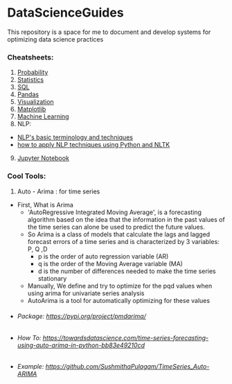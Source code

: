 # DataScienceGuides
This repository is a space for me to document and develop systems for optimizing data science practices


### Cheatsheets: 
1. [Probability](https://github.com/wzchen/probability_cheatsheet)
2. [Statistics](https://stanford.edu/~shervine/teaching/cme-106/cheatsheet-statistics)
3. [SQL](https://learnsql.com/blog/sql-basics-cheat-sheet/sql-basics-cheat-sheet-a4.pdf)
4. [Pandas](http://datacamp-community-prod.s3.amazonaws.com/dbed353d-2757-4617-8206-8767ab379ab3)
5. [Visualization](http://www.biosci.global/customer-stories-en/data-visualization-cheat-sheet/)
6. [Matplotlib](https://datacamp-community-prod.s3.amazonaws.com/28b8210c-60cc-4f13-b0b4-5b4f2ad4790b)
7. [Machine Learning](https://stanford.edu/~shervine/teaching/cs-229/cheatsheet-supervised-learning)
8. NLP:
  - [NLP's basic terminology and techniques](https://cheatography.com/sree017/cheat-sheets/nlp/)
  - [how to apply NLP techniques using Python and NLTK](https://cheatography.com/murenei/cheat-sheets/natural-language-processing-with-python-and-nltk/)
9. [Jupyter Notebook](https://datacamp-community-prod.s3.amazonaws.com/48093c40-5303-45f4-bbf9-0c96c0133c40)


### Cool Tools:
1. Auto - Arima : for time series
  - First, What is Arima
    - 'AutoRegressive Integrated Moving Average', is a forecasting algorithm based on the idea that the information in the past values of the time series can alone be used to predict the future values.
    - So Arima is a class of models that calculate the lags and lagged forecast errors of a time series and is characterized by 3 variables: P, Q ,D
      - p is the order of auto regression variable (AR)
      - q is the order of the Moving Average variable (MA)
      - d is the number of differences needed to make the time series stationary
    - Manually, We define and try to optimize for the pqd values when using arima for univariate series analysis
    - AutoArima is a tool for automatically optimizing for these values
  - ###### Package: https://pypi.org/project/pmdarima/
  - ###### How To: https://towardsdatascience.com/time-series-forecasting-using-auto-arima-in-python-bb83e49210cd
  - ###### Example: https://github.com/SushmithaPulagam/TimeSeries_Auto-ARIMA

